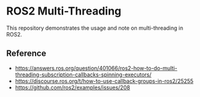 # ROS2 Multi-Threading

This repository demonstrates the usage and note on multi-threading in ROS2.

## Reference
- https://answers.ros.org/question/401066/ros2-how-to-do-multi-threading-subscription-callbacks-spinning-executors/
- https://discourse.ros.org/t/how-to-use-callback-groups-in-ros2/25255
- https://github.com/ros2/examples/issues/208

